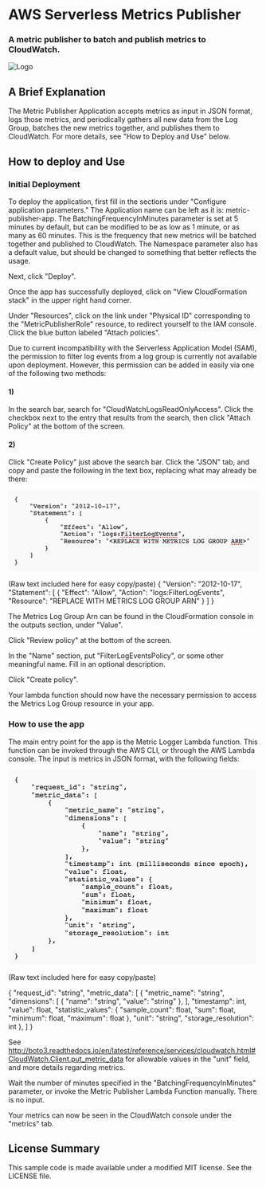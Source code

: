 # AWS Serverless Metrics Publisher

### A metric publisher to batch and publish metrics to CloudWatch.

![Logo](Diagrams/MetricPublisherAppDiagram.png)

## A Brief Explanation

The Metric Publisher Application accepts metrics as input in JSON format,
logs those metrics, and periodically gathers all new data from the Log Group,
batches the new metrics together, and publishes them to CloudWatch. For more
details, see "How to Deploy and Use" below.

## How to deploy and Use

### Initial Deployment

To deploy the application, first fill in the sections under "Configure
application parameters." The Application name can be left as it is:
metric-publisher-app. The BatchingFrequencyInMinutes parameter is set at
5 minutes by default, but can be modified to be as low as 1 minute, or as many
as 60 minutes. This is the frequency that new metrics will be batched together
and published to CloudWatch. The Namespace parameter also has a default value,
but should be changed to something that better reflects the usage.

Next, click "Deploy".

Once the app has successfully deployed, click on "View CloudFormation stack" in
the upper right hand corner.

Under "Resources", click on the link under "Physical ID" corresponding to
the "MetricPublisherRole" resource, to redirect yourself to the IAM console.
Click the blue button labeled "Attach policies".

Due to current incompatibility with the Serverless Application Model (SAM), the
permission to filter log events from a log group is currently not available upon
deployment. However, this permission can be added in easily via one of the
following two methods:

#### 1)

In the search bar, search for "CloudWatchLogsReadOnlyAccess". Click the
checkbox next to the entry that results from the search, then click
"Attach Policy" at the bottom of the screen.

#### 2)

Click "Create Policy" just above the search bar. Click the "JSON" tab,
and copy and paste the following in the text box, replacing what may already
be there:

![Logo](Diagrams/PolicyTemplateJSON.png)

(Raw text included here for easy copy/paste)
{
    "Version": "2012-10-17",
    "Statement": [
        {
            "Effect": "Allow",
            "Action": "logs:FilterLogEvents",
            "Resource": "REPLACE WITH METRICS LOG GROUP ARN"
        }
    ]
}

The Metrics Log Group Arn can be found in the CloudFormation console in the
outputs section, under "Value".

Click "Review policy" at the bottom of the screen.

In the "Name" section, put "FilterLogEventsPolicy", or some other meaningful
name. Fill in an optional description.

Click "Create policy".

Your lambda function should now have the necessary permission to access the
Metrics Log Group resource in your app.

### How to use the app

The main entry point for the app is the Metric Logger Lambda function.
This function can be invoked through the AWS CLI, or through the AWS
Lambda console. The input is metrics in JSON format, with the following
fields:

![Logo](Diagrams/InputJSON.png)

(Raw text included here for easy copy/paste)

{
    "request_id": "string",
    "metric_data": [
        {
            "metric_name": "string",
            "dimensions": [
                {
                    "name": "string",
                    "value": "string"
                },
            ],
            "timestamp": int,
            "value": float,
            "statistic_values": {
                "sample_count": float,
                "sum": float,
                "minimum": float,
                "maximum": float
            },
            "unit": "string",
            "storage_resolution": int
        },
    ]
}

See http://boto3.readthedocs.io/en/latest/reference/services/cloudwatch.html#CloudWatch.Client.put_metric_data
for allowable values in the "unit" field, and more details regarding metrics.

Wait the number of minutes specified in the "BatchingFrequencyInMinutes" parameter,
or invoke the Metric Publisher Lambda Function manually. There is no input.

Your metrics can now be seen in the CloudWatch console under the "metrics" tab.

## License Summary

This sample code is made available under a modified MIT license.
See the LICENSE file.
